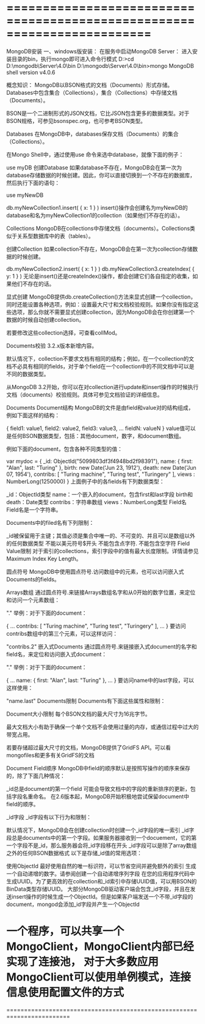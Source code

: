 ========================================================================
 ========================================================================
 MongoDB安装
 一、windows版安装：
 在服务中启动MongoDB Server：
 进入安装目录的bin，执行mongo即可进入命令行模式
 D:\>cd D:\mongodb\Server\4.0\bin
 D:\mongodb\Server\4.0\bin>mongo
 MongoDB shell version v4.0.6


 概念知识：
 MongoDB以BSON格式的文档（Documents）形式存储。Databases中包含集合（Collections），集合（Collections）中存储文档（Documents）。

 BSON是一个二进制形式的JSON文档，它比JSON包含更多的数据类型。对于BSON规格，可参见bsonspec.org，也可参考BSON类型。

 Databases
 在MongoDB中，databases保存文档（Documents）的集合（Collections）。

 在Mongo Shell中，通过使用use <db>命令来选中database，就像下面的例子：

 use myDB
 创建Database
 如果database不存在，MongoDB会在第一次为database存储数据的时候创建。因此，你可以直接切换到一个不存在的数据库，然后执行下面的语句：

 use myNewDB

 db.myNewCollection1.insert( { x: 1 } )
 insert()操作会创建名为myNewDB的database和名为myNewCollection1的collection（如果他们不存在的话）。

 Collections
 MongoDB在collections中存储文档（documents）。Collections类似于关系型数据库中的表（tables）。

 创建Collection
 如果collection不存在，MongoDB会在第一次为collection存储数据的时候创建。

 db.myNewCollection2.insert( { x: 1 } )
 db.myNewCollection3.createIndex( { y: 1 } )
 无论是insert()还是createIndex()操作，都会创建它们各自指定的收集，如果他们不存在的话。

 显式创建
 MongoDB提供db.createCollection()方法来显式创建一个collection，同时还能设置各种选项，例如：设置最大尺寸和文档校验规则。如果你没有指定这些选项，那么你就不需要显式创建collection，因为MongoDB会在你创建第一个数据的时候自动创建collection。

 若要修改这些collection选择，可查看collMod。

 Documents校验
 3.2.x版本新增内容。

 默认情况下，collection不要求文档有相同的结构；例如，在一个collection的文档不必具有相同的fields，对于单个field在一个collection中的不同文档中可以是不同的数据类型。

 从MongoDB 3.2开始，你可以在对collection进行update和insert操作的时候执行文档（documents）校验规则。具体可参见文档验证的详细信息。

 Documents
 Document结构
 MongoDB的文件是由field和value对的结构组成，例如下面这样的结构：

 {
 field1: value1,
 field2: value2,
 field3: value3,
 ...
 fieldN: valueN
 }
 value值可以是任何BSON数据类型，包括：其他document，数字，和document数组。

 例如下面的document，包含各种不同类型的值：

 var mydoc = {
 _id: ObjectId("5099803df3f4948bd2f98391"),
 name: {
 first: "Alan", last: "Turing"
 },
 birth: new Date('Jun 23, 1912'),
 death: new Date('Jun 07, 1954'),
 contribs: [ "Turing machine", "Turing test", "Turingery" ],
 views : NumberLong(1250000)
 }
 上面例子中的各fields有下列数据类型：

 _id：ObjectId类型
 name：一个嵌入的document，包含first和last字段
 birth和death：Date类型
 contribs：字符串数组
 views：NumberLong类型
 Field名
 Field名是一个字符串。

 Documents中的filed名有下列限制：

 _id被保留用于主键；其值必须是集合中唯一的、不可变的、并且可以是数组以外的任何数据类型
 不能以美元符号$开头
 不能包含点字符.
 不能包含空字符
 Field Value限制
 对于索引的collections，索引字段中的值有最大长度限制。详情请参见Maximum Index Key Length。

 圆点符号
 MongoDB中使用圆点符号.访问数组中的元素，也可以访问嵌入式Documents的fields。

 Arrays数组
 通过圆点符号.来链接Arrays数组名字和从0开始的数字位置，来定位和访问一个元素数组：

 "<array>.<index>"
 举例：对于下面的document：

 {
 ...
 contribs: [ "Turing machine", "Turing test", "Turingery" ],
 ...
 }
 要访问contribs数组中的第三个元素，可以这样访问：

 "contribs.2"
 嵌入式Documents
 通过圆点符号.来链接嵌入式document的名字和field名，来定位和访问嵌入式document：

 "<embedded document>.<field>"
 举例：对于下面的document：

 {
 ...
 name: { first: "Alan", last: "Turing" },
 ...
 }
 要访问name中的last字段，可以这样使用：

 "name.last"
 Documents限制
 Documents有下面这些属性和限制：

 Document大小限制
 每个BSON文档的最大尺寸为16兆字节。

 最大文档大小有助于确保一个单个文档不会使用过量的内存，或通信过程中过大的带宽占用。

 若要存储超过最大尺寸的文档，MongoDB提供了GridFS API。可以看mongofiles和更多有关GridFS的文档

 Document Field顺序
 MongoDB中field的顺序默认是按照写操作的顺序来保存的，除了下面几种情况：

 _id总是document的第一个field
 可能会导致文档中的字段的重新排序的更新，包括字段名重命名。
 在2.6版本起，MongoDB开始积极地尝试保留document中field的顺序。

 _id字段
 _id字段有以下行为和限制：

 默认情况下，MongoDB会在创建collection时创建一个_id字段的唯一索引
 _id字段总是documents中的第一个字段。如果服务器接收到一个docuement，它的第一个字段不是_id，那么服务器会将_id字段移在开头
 _id字段可以是除了array数组之外的任何BSON数据格式
 以下是存储_id值的常用选项：

 使用ObjectId
 最好使用自然的唯一标识符，可以节省空间并避免额外的索引
 生成一个自动递增的数字。请参阅创建一个自动递增序列字段
 在您的应用程序代码中生成UUID。为了更高效的在collection和_id索引中存储UUID值，可以用BSON的BinData类型存储UUID。
 大部分MongoDB驱动客户端会包含_id字段，并且在发送insert操作的时候生成一个ObjectId。但是如果客户端发送一个不带_id字段的document，mongod会添加_id字段并产生一个ObjectId

 一个程序，可以共享一个MongoClient，MongoClient内部已经实现了连接池，
 对于大多数应用MongoClient可以使用单例模式，连接信息使用配置文件的方式
 ========================================================================
 ========================================================================